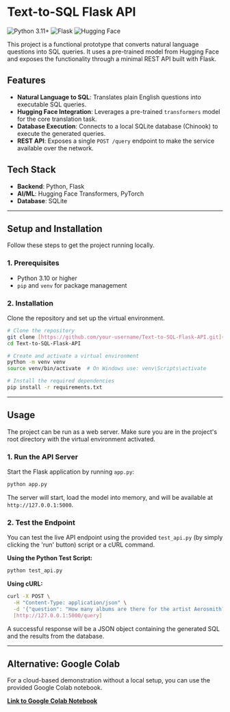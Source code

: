 # Text-to-SQL Flask API

![Python 3.11+](https://img.shields.io/badge/python-3.11+-blue.svg)
![Flask](https://img.shields.io/badge/flask-%23000.svg?style=for-the-badge&logo=flask&logoColor=white)
![Hugging Face](https://img.shields.io/badge/%F0%9F%A4%97%20Hugging%20Face-blue)

This project is a functional prototype that converts natural language questions into SQL queries. It uses a pre-trained model from Hugging Face and exposes the functionality through a minimal REST API built with Flask.

## Features
* **Natural Language to SQL**: Translates plain English questions into executable SQL queries.
* **Hugging Face Integration**: Leverages a pre-trained `transformers` model for the core translation task.
* **Database Execution**: Connects to a local SQLite database (Chinook) to execute the generated queries.
* **REST API**: Exposes a single `POST /query` endpoint to make the service available over the network.

## Tech Stack
* **Backend**: Python, Flask
* **AI/ML**: Hugging Face Transformers, PyTorch
* **Database**: SQLite

---

## Setup and Installation

Follow these steps to get the project running locally.

### 1. Prerequisites
* Python 3.10 or higher
* `pip` and `venv` for package management

### 2. Installation
Clone the repository and set up the virtual environment.

```bash
# Clone the repository
git clone [https://github.com/your-username/Text-to-SQL-Flask-API.git](https://github.com/your-username/Text-to-SQL-Flask-API.git)
cd Text-to-SQL-Flask-API

# Create and activate a virtual environment
python -m venv venv
source venv/bin/activate  # On Windows use: venv\Scripts\activate

# Install the required dependencies
pip install -r requirements.txt
```

---

## Usage

The project can be run as a web server. Make sure you are in the project's root directory with the virtual environment activated.

### 1. Run the API Server
Start the Flask application by running `app.py`:

```bash
python app.py
```
The server will start, load the model into memory, and will be available at `http://127.0.0.1:5000`.

### 2. Test the Endpoint
You can test the live API endpoint using the provided `test_api.py` (by simply clicking the 'run' button) script or a cURL command.

**Using the Python Test Script:**
```bash
python test_api.py
```

**Using cURL:**
```bash
curl -X POST \
  -H "Content-Type: application/json" \
  -d '{"question": "How many albums are there for the artist Aerosmith?"}' \
  [http://127.0.0.1:5000/query]
```
A successful response will be a JSON object containing the generated SQL and the results from the database.

---

## Alternative: Google Colab
For a cloud-based demonstration without a local setup, you can use the provided Google Colab notebook.

[**Link to Google Colab Notebook**](https://colab.research.google.com/drive/1l3dYjwANz42MGJVvpzhexZ3PirHo_Qor?usp=sharing)
